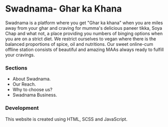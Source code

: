 # Swadnama- Ghar ka Khana

Swadnama is a platform where you get "Ghar ka khana" when you are miles away from your ghar and craving for mumma's delicious paneer tikka, Soya Chap and what not, a place providing you numbers of binging options when you are on a strict diet. We restrict ourselves to vegan where there is the balanced proportions of spice, oil and nutritions. Our sweet online-cum offline station consists of beautiful and amazing MAAs always ready to fulfill your cravings.

### Sections

- About Swadnama.
- Our Reach.
- Why to choose us?
- Swadnama Business.

### Development

This website is created using HTML, SCSS and JavaScript.
